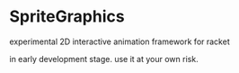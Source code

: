 # SpriteGraphics
experimental 2D interactive animation framework for racket

in early development stage. use it at your own risk.
